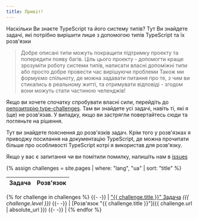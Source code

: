 ```yaml
---
title: Привіт!
---
```


Наскільки Ви знаєте TypeScript та його систему типів?
Тут Ви знайдете задачі, які потрібно вирішити лише з допомогою типів TypeScript та їх розв'язки

> Добре описані типи можуть покращити підтримку проекту та попередити появу багів.
> Ціль цього проекту - допомогти краще зрозуміти роботу системи типів, написати власні допоміжні типи або просто добре провести час вирішуючи проблеми
> Також ми формуємо спільноту, де можна задавати питання про те, з чим ви стикались в реальному житті, та отримувати відповіді - згодом вони можуть стати частиною челенджів!

Якщо ви хочете спочатку спробувати власні сили, перейдіть до [репозиторію type-challenges](https://github.com/type-challenges/type-challenges).
Там ви знайдете усі задачі, навіть ті, які я (ще) не розв'язав.
У випадку, якщо ви застрягли повертайтесь сюди та погляньте на рішення.

Тут ви знайдете пояснення до розв'язків задач.
Крім того у розв'язках я приводжу посилання на документацію TypeScript, де можна прочитати більше про особливості TypeScript котрі я використав для розв'язку.

Якщо у вас є запитання чи ви помітили помилку, напишіть нам в [issues](https://github.com/ghaiklor/type-challenges-solutions/issues)

{% assign challenges = site.pages | where: "lang", "ua" | sort: "title" %}

| Задача | Розв'язок |
| :----: | :-------: |
{% for challenge in challenges %}
{{- -}} | ["{{ challenge.title }}" Задача](<https://tsch.js.org/{{ challenge.id }}>) _({{ challenge.level }})_
{{- -}} | [Розв'язок "{{ challenge.title }}"]({{ challenge.url | absolute_url }})
{{- -}} |
{% endfor %}

